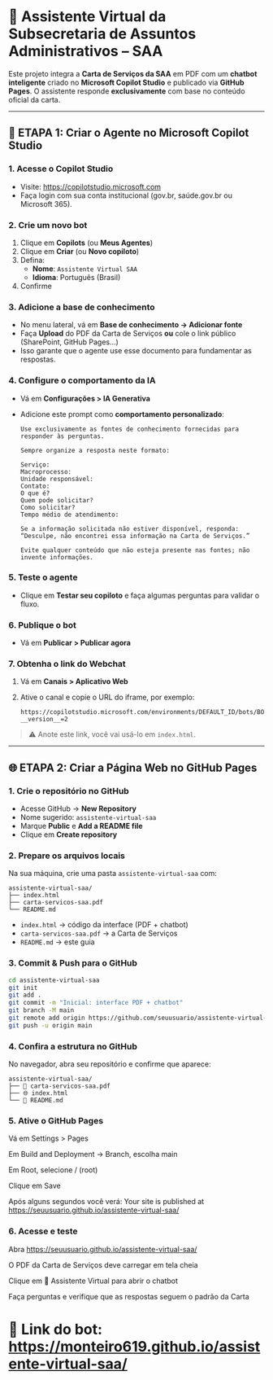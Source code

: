 # 🤖 Assistente Virtual da Subsecretaria de Assuntos Administrativos – SAA

Este projeto integra a **Carta de Serviços da SAA** em PDF com um **chatbot inteligente** criado no **Microsoft Copilot Studio** e publicado via **GitHub Pages**. O assistente responde **exclusivamente** com base no conteúdo oficial da carta.

---

## 🧠 ETAPA 1: Criar o Agente no Microsoft Copilot Studio

### 1. Acesse o Copilot Studio  
- Visite: https://copilotstudio.microsoft.com  
- Faça login com sua conta institucional (gov.br, saúde.gov.br ou Microsoft 365).

### 2. Crie um novo bot  
1. Clique em **Copilots** (ou **Meus Agentes**)  
2. Clique em **Criar** (ou **Novo copiloto**)  
3. Defina:  
   - **Nome**: `Assistente Virtual SAA`  
   - **Idioma**: Português (Brasil)  
4. Confirme  

### 3. Adicione a base de conhecimento  
- No menu lateral, vá em **Base de conhecimento → Adicionar fonte**  
- Faça **Upload** do PDF da Carta de Serviços **ou** cole o link público (SharePoint, GitHub Pages…)  
- Isso garante que o agente use esse documento para fundamentar as respostas.

### 4. Configure o comportamento da IA  
- Vá em **Configurações > IA Generativa**  
- Adicione este prompt como **comportamento personalizado**:

    ```text
    Use exclusivamente as fontes de conhecimento fornecidas para responder às perguntas.

    Sempre organize a resposta neste formato:

    Serviço:  
    Macroprocesso:  
    Unidade responsável:  
    Contato:  
    O que é?  
    Quem pode solicitar?  
    Como solicitar?  
    Tempo médio de atendimento:

    Se a informação solicitada não estiver disponível, responda:
    “Desculpe, não encontrei essa informação na Carta de Serviços.”

    Evite qualquer conteúdo que não esteja presente nas fontes; não invente informações.
    ```

### 5. Teste o agente  
- Clique em **Testar seu copiloto** e faça algumas perguntas para validar o fluxo.

### 6. Publique o bot  
- Vá em **Publicar > Publicar agora**

### 7. Obtenha o link do Webchat  
1. Vá em **Canais > Aplicativo Web**  
2. Ative o canal e copie o URL do iframe, por exemplo:

    ```
    https://copilotstudio.microsoft.com/environments/DEFAULT_ID/bots/BOT_ID/webchat?__version__=2
    ```

> ⚠️ Anote este link, você vai usá-lo em `index.html`.

---

## 🌐 ETAPA 2: Criar a Página Web no GitHub Pages

### 1. Crie o repositório no GitHub  
- Acesse GitHub → **New Repository**  
- Nome sugerido: `assistente-virtual-saa`  
- Marque **Public** e **Add a README file**  
- Clique em **Create repository**

### 2. Prepare os arquivos locais  
Na sua máquina, crie uma pasta `assistente-virtual-saa` com:  

```text
assistente-virtual-saa/
├── index.html
├── carta-servicos-saa.pdf
└── README.md

```

- `index.html` → código da interface (PDF + chatbot)  
- `carta-servicos-saa.pdf` → a Carta de Serviços  
- `README.md` → este guia

### 3. Commit & Push para o GitHub  
```bash
cd assistente-virtual-saa
git init
git add .
git commit -m "Inicial: interface PDF + chatbot"
git branch -M main
git remote add origin https://github.com/seuusuario/assistente-virtual-saa.git
git push -u origin main
```
### 4. Confira a estrutura no GitHub
No navegador, abra seu repositório e confirme que aparece:

```text
assistente-virtual-saa/
├── 📄 carta-servicos-saa.pdf     
├── 🌐 index.html                  
└── 📘 README.md                 

```

### 5. Ative o GitHub Pages
Vá em Settings > Pages

Em Build and Deployment → Branch, escolha main

Em Root, selecione / (root)

Clique em Save

Após alguns segundos você verá:
Your site is published at https://seuusuario.github.io/assistente-virtual-saa/

### 6. Acesse e teste
Abra https://seuusuario.github.io/assistente-virtual-saa/

O PDF da Carta de Serviços deve carregar em tela cheia

Clique em 💬 Assistente Virtual para abrir o chatbot

Faça perguntas e verifique que as respostas seguem o padrão da Carta




# 🤖 Link do bot: https://monteiro619.github.io/assistente-virtual-saa/
